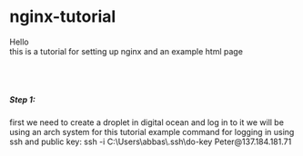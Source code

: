 # nginx-tutorial

Hello
<br />
this is a tutorial for setting up nginx and an example html page

<br/>
<br/>
<h5>Step 1:</h5>
<p>
    first we need to create a droplet in digital ocean and log in to it
    we will be using an arch system for this tutorial
    example command for logging in using ssh and public key: ssh -i C:\Users\abbas\.ssh\do-key Peter@137.184.181.71
</p>
